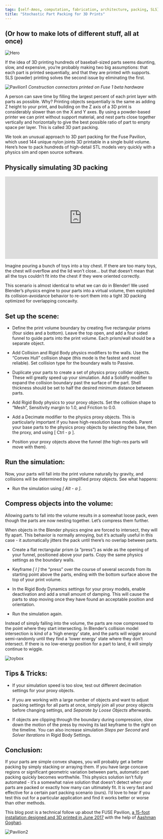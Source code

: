 ```yaml
---
tags: [self-Amos, computation, fabrication, architecture, packing, SLS]
title: "Stochastic Part Packing for 3D Prints"
---
```

## (Or how to make lots of different stuff, all at once) 

![Hero](https://i.imgur.com/0Ceqegu.jpg)


If the idea of 3D printing hundreds of baseball-sized parts seems daunting, slow, and expensive, you’re probably making two big assumptions: that each part is printed sequentially, and that they are printed with supports. SLS (powder) printing solves the second issue by eliminating the first. 

![Pavilion1](http://i.imgur.com/RVHoZpu.jpg)
*Construction connectors printed on Fuse 1 beta hardware*

A person can save time by filling the largest percent of each print layer with parts as possible. Why? Printing objects sequentially is the same as adding Z height to your print, and building on the Z axis of a 3D print is considerably slower than on the X and Y axes. By using a powder-based printer we can print without support material, and nest parts close together vertically and horizontally to give the best possible ratio of part to empty space per layer. This is called 3D part packing. 

We took an unusual approach to 3D part packing for the Fuse Pavilion, which used 144 unique nylon joints 3D printable in a single build volume. Here’s how to pack hundreds of high-detail STL models very quickly with a physics sim and open source software.

## Physically simulating 3D packing

<div style='position:relative;padding-bottom:54%'><iframe src='https://gfycat.com/ifr/AlarmingLawfulAsianconstablebutterfly' frameborder='0' scrolling='no' width='100%' height='100%' style='position:absolute;top:0;left:0' allowfullscreen></iframe></div>

Imagine pouring a bunch of toys into a toy chest. If there are too many toys, the chest will overflow and the lid won’t close… but that doesn’t mean that all the toys couldn’t fit into the chest if they were oriented correctly. 

This scenario is almost identical to what we can do in Blender! We used Blender’s physics engine to pour parts into a virtual volume, then exploited its collision-avoidance behavior to re-sort them into a tight 3D packing optimized for overlapping concavity.


## Set up the scene:

- Define the print volume boundary by creating five rectangular prisms (four sides and a bottom). Leave the top open, and add a four sided funnel to guide parts into the print volume. Each prism/wall should be a separate object.

- Add Collision and Rigid Body physics modifiers to the walls. Use the “Convex Hull” collision shape (this mode is the fastest and most reliable). Set collision type for the boundary walls to Passive.

- Duplicate your parts to create a set of physics proxy collider objects. These will greatly speed up your simulation. Add a Solidify modifier to expand the collision boundary past the surface of the part. Shell thickness should be set to half the desired minimum distance between parts. 
 
- Add Rigid Body physics to your proxy objects. Set the collision shape to “Mesh”, Sensitivity margin to 1.0, and Friction to 0.0.

- Add a Decimate modifier to the physics proxy objects. This is particularly important if you have high-resolution base models. Parent your base parts to the physics proxy objects by selecting the base, then the proxy, and using [ Ctrl - p ]. 

- Position your proxy objects above the funnel (the high-res parts will move with them).

## Run the simulation:

Now, your parts will fall into the print volume naturally by gravity, and collisions will be determined by simplified proxy objects. See what happens:

- Run the simulation using *[ Alt - a ]*. 

## Compress objects into the volume:

Allowing parts to fall into the volume results in a somewhat loose pack, even though the parts are now nesting together. Let’s compress them further.
 
When objects in the Blender physics engine are forced to intersect, they will fly apart. This behavior is normally annoying, but it’s actually useful in this case - it automatically jitters the pack until there’s no overlap between parts. 

- Create a flat rectangular prism (a “press”) as wide as the opening of your funnel, positioned above your parts. Copy the same physics settings as the boundary walls.

- Keyframe  *[ I ]* the “press” over the course of several seconds from its starting point above the parts, ending with the bottom surface above the top of your print volume. 

- In the Rigid Body Dynamics settings for your proxy models, enable deactivation and add a small amount of damping. This will cause the parts to stop moving once they have found an acceptable position and orientation.

- Run the simulation again.

Instead of simply falling into the volume, the parts are now compressed to the point where they start intersecting. In Blender’s collision model intersection is kind of a ‘high energy’ state, and the parts will wiggle around semi-randomly until they find a ‘lower energy’ state where they don’t intersect. If there is no low-energy position for a part to land, it will simply continue to wiggle. 

![toybox](http://i.imgur.com/OGq5dIX.jpg)

## Tips & Tricks:

- If your simulation speed is too slow, test out different decimation settings for your proxy objects. 

- If you are working with a large number of objects and want to adjust packing settings for all parts at once, simply join all your proxy objects before changing settings, and *Separate by Loose Objects* afterwards.

- If objects are clipping through the boundary during compression, slow down the motion of the press by moving its last keyframe to the right on the timeline. You can also increase simulation *Steps per Second* and *Solver Iterations* in Rigid Body Settings.

## Conclusion:

If your parts are simple convex shapes, you will probably get a better packing by simply stacking or arraying them. If you have large concave regions or significant geometric variation between parts, automatic part packing quickly becomes worthwhile. This physics solution isn’t fully automated - it’s a somewhat naive solution that doesn’t detect when your parts are packed or exactly how many can ultimately fit. It is very fast and effective for a certain part packing scenario (ours). I’d love to hear if you test this out for a particular application and find it works better or worse than other methods.

This blog post is a technical follow up about the FUSE Pavilion, <a href="https://formlabs.com/blog/3d-printing-at-scale-fuse-pavilion">a 15-foot installation designed and 3D printed in June 2017</a> with the help of <a href="http://www.aashmangoghari.com"> Aashman Goghari</a>.

![Pavilion2](http://i.imgur.com/zXu5fRh.jpg)


